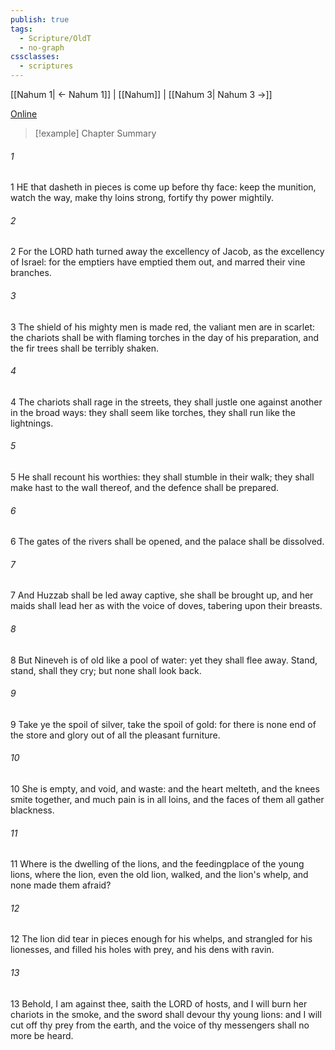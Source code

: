 ```yaml
---
publish: true
tags:
  - Scripture/OldT
  - no-graph
cssclasses:
  - scriptures
---
```

[[Nahum 1| ← Nahum 1]] | [[Nahum]] | [[Nahum 3| Nahum 3 →]]

[Online](https://churchofjesuschrist.org/study/scriptures/ot/nahum/2?lang=eng)

>[!example] Chapter Summary
>
###### 1
1 HE that dasheth in pieces is come up before thy face: keep the munition, watch the way, make thy loins strong, fortify thy power mightily.
###### 2
2 For the LORD hath turned away the excellency of Jacob, as the excellency of Israel: for the emptiers have emptied them out, and marred their vine branches.
###### 3
3 The shield of his mighty men is made red, the valiant men are in scarlet: the chariots shall be with flaming torches in the day of his preparation, and the fir trees shall be terribly shaken.
###### 4
4 The chariots shall rage in the streets, they shall justle one against another in the broad ways: they shall seem like torches, they shall run like the lightnings.
###### 5
5 He shall recount his worthies: they shall stumble in their walk; they shall make hast to the wall thereof, and the defence shall be prepared.
###### 6
6 The gates of the rivers shall be opened, and the palace shall be dissolved.
###### 7
7 And Huzzab shall be led away captive, she shall be brought up, and her maids shall lead her as with the voice of doves, tabering upon their breasts.
###### 8
8 But Nineveh is of old like a pool of water: yet they shall flee away.  Stand, stand, shall they cry; but none shall look back.
###### 9
9 Take ye the spoil of silver, take the spoil of gold: for there is none end of the store and glory out of all the pleasant furniture.
###### 10
10 She is empty, and void, and waste: and the heart melteth, and the knees smite together, and much pain is in all loins, and the faces of them all gather blackness.
###### 11
11 Where is the dwelling of the lions, and the feedingplace of the young lions, where the lion, even the old lion, walked, and the lion's whelp, and none made them afraid?
###### 12
12 The lion did tear in pieces enough for his whelps, and strangled for his lionesses, and filled his holes with prey, and his dens with ravin.
###### 13
13 Behold, I am against thee, saith the LORD of hosts, and I will burn her chariots in the smoke, and the sword shall devour thy young lions: and I will cut off thy prey from the earth, and the voice of thy messengers shall no more be heard.



